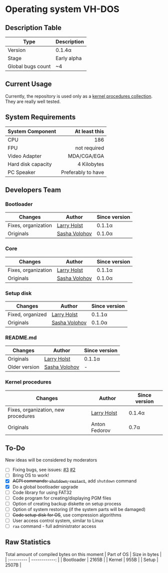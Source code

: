 # Operating system VH-DOS
## Description Table
| Type | Description |
| ---- | ----------- |
| Version | 0.1.4α |
| Stage | Early alpha |
| Global bugs count | ~4 |

## Current Usage
Currently, the repository is used only as a [kernel procedures collection](https://github.com/SashaVolohov/VH-DOS/tree/master/sources/kernel). They are really well tested.

## System Requirements
| System Component | At least this |
| :--------------- | ------------: |
| CPU | 186 |
| FPU | not required |
| Video Adapter | MDA/CGA/EGA |
| Hard disk capacity | 4 Kilobytes |
| PC Speaker | Preferably to have |

## Developers Team
### Bootloader
| Changes | Author | Since version |
| ------- | ------ | ------------- |
| Fixes, organization | [Larry Holst](https://github.com/Diicorp95) | 0.1.1α |
| Originals | [Sasha Volohov](https://github.com/SashaVolohov) | 0.1.0α |
### Core
| Changes | Author | Since version |
| ------- | ------ | ------------- |
| Fixes, organization | [Larry Holst](https://github.com/Diicorp95) | 0.1.1α |
| Originals | [Sasha Volohov](https://github.com/SashaVolohov) | 0.1.0α |
### Setup disk
| Changes | Author | Since version |
| ------- | ------ | ------------- |
| Fixed, organized | [Larry Holst](https://github.com/Diicorp95) | 0.1.1α |
| Originals | [Sasha Volohov](https://github.com/SashaVolohov) | 0.1.0α |
### README.md
| Changes | Author | Since version |
| ------- | ------ | ------------- |
| Originals | [Larry Holst](https://github.com/Diicorp95) | 0.1.1α |
| Older version | [Sasha Volohov](https://github.com/SashaVolohov) | - |
### Kernel procedures
| Changes | Author | Since version |
| ------- | ------ | ------------- |
| Fixes, organization, new procedures | [Larry Holst](https://github.com/Diicorp95) | 0.1.4α |
| Originals | Anton Fedorov | 0.7α |

## To-Do
New ideas will be considered by moderators
- [ ] Fixing bugs, see issues: [#3](https://github.com/SashaVolohov/VH-DOS/issues/3) [#2](https://github.com/SashaVolohov/VH-DOS/issues/2)
- [ ] Bring OS to work!
- [X] ~~ACPI commands: `shutdown`, `restart`~~, add `shutdown` command
- [X] Do a global bootloader upgrade
- [ ] Code library for using FAT32
- [ ] Code program for creating/displaying PGM files
- [ ] Option of creating backup diskette on setup process
- [ ] Option of system restoring (if the system parts will be damaged)
- [ ] ~~Code setup disk for OS~~, use compression algorithms
- [ ] User access control system, similar to Linux
- [ ] `raa` command - full administrator access

## Raw Statistics
Total amount of compiled bytes on this moment
| Part of OS | Size in bytes |
| :--------- | ------------: |
| Bootloader | 2165B |
| Kernel | 955B |
| Setup | 2507B |
